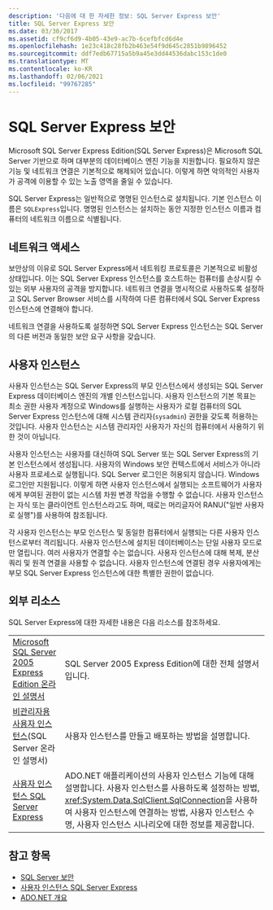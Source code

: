 ```yaml
---
description: '다음에 대 한 자세한 정보: SQL Server Express 보안'
title: SQL Server Express 보안
ms.date: 03/30/2017
ms.assetid: cf9cf6d9-4b05-43e9-ac7b-6cefbfcd6d4e
ms.openlocfilehash: 1e23c418c28fb2b463e54f9d645c2851b9896452
ms.sourcegitcommit: ddf7edb67715a5b9a45e3dd44536dabc153c1de0
ms.translationtype: MT
ms.contentlocale: ko-KR
ms.lasthandoff: 02/06/2021
ms.locfileid: "99767285"
---
```

# <a name="sql-server-express-security"></a>SQL Server Express 보안

Microsoft SQL Server Express Edition(SQL Server Express)은 Microsoft SQL Server 기반으로 하며 대부분의 데이터베이스 엔진 기능을 지원합니다. 필요하지 않은 기능 및 네트워크 연결은 기본적으로 해제되어 있습니다. 이렇게 하면 악의적인 사용자가 공격에 이용할 수 있는 노출 영역을 줄일 수 있습니다.  
  
 SQL Server Express는 일반적으로 명명된 인스턴스로 설치됩니다. 기본 인스턴스 이름은 `SQLExpress`입니다. 명명된 인스턴스는 설치하는 동안 지정한 인스턴스 이름과 컴퓨터의 네트워크 이름으로 식별됩니다.  
  
## <a name="network-access"></a>네트워크 액세스  

 보안상의 이유로 SQL Server Express에서 네트워킹 프로토콜은 기본적으로 비활성 상태입니다. 이는 SQL Server Express 인스턴스를 호스트하는 컴퓨터를 손상시킬 수 있는 외부 사용자의 공격을 방지합니다. 네트워크 연결을 명시적으로 사용하도록 설정하고 SQL Server Browser 서비스를 시작하여 다른 컴퓨터에서 SQL Server Express 인스턴스에 연결해야 합니다.  
  
 네트워크 연결을 사용하도록 설정하면 SQL Server Express 인스턴스는 SQL Server의 다른 버전과 동일한 보안 요구 사항을 갖습니다.  
  
## <a name="user-instances"></a>사용자 인스턴스  

 사용자 인스턴스는 SQL Server Express의 부모 인스턴스에서 생성되는 SQL Server Express 데이터베이스 엔진의 개별 인스턴스입니다. 사용자 인스턴스의 기본 목표는 최소 권한 사용자 계정으로 Windows를 실행하는 사용자가 로컬 컴퓨터의 SQL Server Express 인스턴스에 대해 시스템 관리자(`sysadmin`) 권한을 갖도록 허용하는 것입니다. 사용자 인스턴스는 시스템 관리자인 사용자가 자신의 컴퓨터에서 사용하기 위한 것이 아닙니다.  
  
 사용자 인스턴스는 사용자를 대신하여 SQL Server 또는 SQL Server Express의 기본 인스턴스에서 생성됩니다. 사용자의 Windows 보안 컨텍스트에서 서비스가 아니라 사용자 프로세스로 실행됩니다. SQL Server 로그인은 허용되지 않습니다. Windows 로그인만 지원됩니다. 이렇게 하면 사용자 인스턴스에서 실행되는 소프트웨어가 사용자에게 부여된 권한이 없는 시스템 차원 변경 작업을 수행할 수 없습니다. 사용자 인스턴스는 자식 또는 클라이언트 인스턴스라고도 하며, 때로는 머리글자어 RANU("일반 사용자로 실행")를 사용하여 참조됩니다.  
  
 각 사용자 인스턴스는 부모 인스턴스 및 동일한 컴퓨터에서 실행되는 다른 사용자 인스턴스로부터 격리됩니다. 사용자 인스턴스에 설치된 데이터베이스는 단일 사용자 모드로만 열립니다. 여러 사용자가 연결할 수는 없습니다. 사용자 인스턴스에 대해 복제, 분산 쿼리 및 원격 연결을 사용할 수 없습니다. 사용자 인스턴스에 연결된 경우 사용자에게는 부모 SQL Server Express 인스턴스에 대한 특별한 권한이 없습니다.  
  
## <a name="external-resources"></a>외부 리소스  

 SQL Server Express에 대한 자세한 내용은 다음 리소스를 참조하세요.  
  
|||  
|-|-|  
|[Microsoft SQL Server 2005 Express Edition 온라인 설명서](/previous-versions/sql/sql-server-2005/ms165706(v=sql.90))|SQL Server 2005 Express Edition에 대한 전체 설명서입니다.|  
|[비관리자용 사용자 인스턴스](/previous-versions/sql/sql-server-2008/ms143684(v=sql.100))(SQL Server 온라인 설명서)|사용자 인스턴스를 만들고 배포하는 방법을 설명합니다.|  
|[사용자 인스턴스 SQL Server Express](sql-server-express-user-instances.md)|ADO.NET 애플리케이션의 사용자 인스턴스 기능에 대해 설명합니다. 사용자 인스턴스를 사용하도록 설정하는 방법, <xref:System.Data.SqlClient.SqlConnection>을 사용하여 사용자 인스턴스에 연결하는 방법, 사용자 인스턴스 수명, 사용자 인스턴스 시나리오에 대한 정보를 제공합니다.|  
  
## <a name="see-also"></a>참고 항목

- [SQL Server 보안](sql-server-security.md)
- [사용자 인스턴스 SQL Server Express](sql-server-express-user-instances.md)
- [ADO.NET 개요](../ado-net-overview.md)
